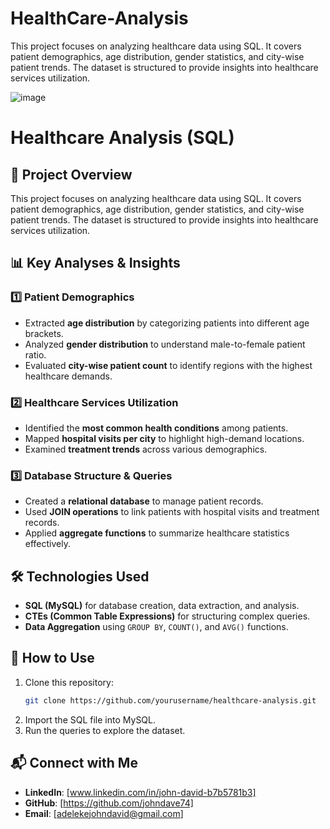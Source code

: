 # HealthCare-Analysis
This project focuses on analyzing healthcare data using SQL. It covers patient demographics, age distribution, gender statistics, and city-wise patient trends. The dataset is structured to provide insights into healthcare services utilization.

![image](https://github.com/user-attachments/assets/5bddde5f-7dae-4023-ac40-0798e20bad7e)

# Healthcare Analysis (SQL)

## 📌 Project Overview
This project focuses on analyzing healthcare data using SQL. It covers patient demographics, age distribution, gender statistics, and city-wise patient trends. The dataset is structured to provide insights into healthcare services utilization.

## 📊 Key Analyses & Insights
### 1️⃣ Patient Demographics
- Extracted **age distribution** by categorizing patients into different age brackets.
- Analyzed **gender distribution** to understand male-to-female patient ratio.
- Evaluated **city-wise patient count** to identify regions with the highest healthcare demands.

### 2️⃣ Healthcare Services Utilization
- Identified the **most common health conditions** among patients.
- Mapped **hospital visits per city** to highlight high-demand locations.
- Examined **treatment trends** across various demographics.

### 3️⃣ Database Structure & Queries
- Created a **relational database** to manage patient records.
- Used **JOIN operations** to link patients with hospital visits and treatment records.
- Applied **aggregate functions** to summarize healthcare statistics effectively.

## 🛠️ Technologies Used
- **SQL (MySQL)** for database creation, data extraction, and analysis.
- **CTEs (Common Table Expressions)** for structuring complex queries.
- **Data Aggregation** using `GROUP BY`, `COUNT()`, and `AVG()` functions.

## 📌 How to Use
1. Clone this repository:  
   ```bash
   git clone https://github.com/yourusername/healthcare-analysis.git
   ```
2. Import the SQL file into MySQL.
3. Run the queries to explore the dataset.

## 📬 Connect with Me
- **LinkedIn**: [www.linkedin.com/in/john-david-b7b5781b3]
- **GitHub**: [https://github.com/johndave74]
- **Email**: [adelekejohndavid@gmail.com]
